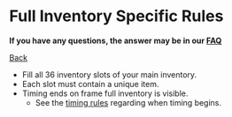 # Full Inventory Specific Rules

**If you have any questions, the answer may be in our
[FAQ](https://www.speedrun.com/mcbe/thread/vdv9t)**

[Back](../README.md)

* Fill all 36 inventory slots of your main inventory.
* Each slot must contain a unique item.
* Timing ends on frame full inventory is visible.
	- See the [timing rules](../global/README.md#timing-rules) regarding
	when timing begins.
